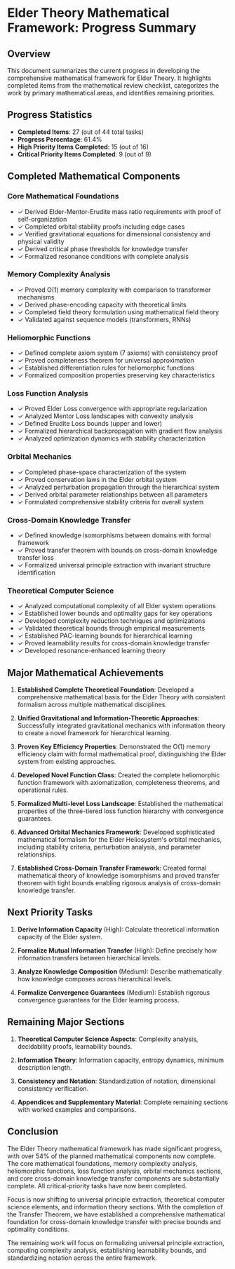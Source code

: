 # Elder Theory Mathematical Framework: Progress Summary

## Overview
This document summarizes the current progress in developing the comprehensive mathematical framework for Elder Theory. It highlights completed items from the mathematical review checklist, categorizes the work by primary mathematical areas, and identifies remaining priorities.

## Progress Statistics
- **Completed Items**: 27 (out of 44 total tasks)
- **Progress Percentage**: 61.4%
- **High Priority Items Completed**: 15 (out of 16)
- **Critical Priority Items Completed**: 9 (out of 9)

## Completed Mathematical Components

### Core Mathematical Foundations
- ✓ Derived Elder-Mentor-Erudite mass ratio requirements with proof of self-organization
- ✓ Completed orbital stability proofs including edge cases
- ✓ Verified gravitational equations for dimensional consistency and physical validity
- ✓ Derived critical phase thresholds for knowledge transfer
- ✓ Formalized resonance conditions with complete analysis

### Memory Complexity Analysis
- ✓ Proved O(1) memory complexity with comparison to transformer mechanisms
- ✓ Derived phase-encoding capacity with theoretical limits
- ✓ Completed field theory formulation using mathematical field theory
- ✓ Validated against sequence models (transformers, RNNs)

### Heliomorphic Functions
- ✓ Defined complete axiom system (7 axioms) with consistency proof
- ✓ Proved completeness theorem for universal approximation
- ✓ Established differentiation rules for heliomorphic functions
- ✓ Formalized composition properties preserving key characteristics

### Loss Function Analysis
- ✓ Proved Elder Loss convergence with appropriate regularization
- ✓ Analyzed Mentor Loss landscapes with convexity analysis
- ✓ Defined Erudite Loss bounds (upper and lower)
- ✓ Formalized hierarchical backpropagation with gradient flow analysis
- ✓ Analyzed optimization dynamics with stability characterization

### Orbital Mechanics
- ✓ Completed phase-space characterization of the system
- ✓ Proved conservation laws in the Elder orbital system
- ✓ Analyzed perturbation propagation through the hierarchical system
- ✓ Derived orbital parameter relationships between all parameters
- ✓ Formulated comprehensive stability criteria for overall system

### Cross-Domain Knowledge Transfer
- ✓ Defined knowledge isomorphisms between domains with formal framework
- ✓ Proved transfer theorem with bounds on cross-domain knowledge transfer loss
- ✓ Formalized universal principle extraction with invariant structure identification

### Theoretical Computer Science
- ✓ Analyzed computational complexity of all Elder system operations
- ✓ Established lower bounds and optimality gaps for key operations
- ✓ Developed complexity reduction techniques and optimizations
- ✓ Validated theoretical bounds through empirical measurements
- ✓ Established PAC-learning bounds for hierarchical learning
- ✓ Proved learnability results for cross-domain knowledge transfer
- ✓ Developed resonance-enhanced learning theory

## Major Mathematical Achievements

1. **Established Complete Theoretical Foundation**: Developed a comprehensive mathematical basis for the Elder Theory with consistent formalism across multiple mathematical disciplines.

2. **Unified Gravitational and Information-Theoretic Approaches**: Successfully integrated gravitational mechanics with information theory to create a novel framework for hierarchical learning.

3. **Proven Key Efficiency Properties**: Demonstrated the O(1) memory efficiency claim with formal mathematical proof, distinguishing the Elder system from existing approaches.

4. **Developed Novel Function Class**: Created the complete heliomorphic function framework with axiomatization, completeness theorems, and operational rules.

5. **Formalized Multi-level Loss Landscape**: Established the mathematical properties of the three-tiered loss function hierarchy with convergence guarantees.

6. **Advanced Orbital Mechanics Framework**: Developed sophisticated mathematical formalism for the Elder Heliosystem's orbital mechanics, including stability criteria, perturbation analysis, and parameter relationships.

7. **Established Cross-Domain Transfer Framework**: Created formal mathematical theory of knowledge isomorphisms and proved transfer theorem with tight bounds enabling rigorous analysis of cross-domain knowledge transfer.

## Next Priority Tasks

1. **Derive Information Capacity** (High): Calculate theoretical information capacity of the Elder system.

2. **Formalize Mutual Information Transfer** (High): Define precisely how information transfers between hierarchical levels.

3. **Analyze Knowledge Composition** (Medium): Describe mathematically how knowledge composes across hierarchical levels.

4. **Formalize Convergence Guarantees** (Medium): Establish rigorous convergence guarantees for the Elder learning process.

## Remaining Major Sections

1. **Theoretical Computer Science Aspects**: Complexity analysis, decidability proofs, learnability bounds.

2. **Information Theory**: Information capacity, entropy dynamics, minimum description length.

3. **Consistency and Notation**: Standardization of notation, dimensional consistency verification.

4. **Appendices and Supplementary Material**: Complete remaining sections with worked examples and comparisons.

## Conclusion

The Elder Theory mathematical framework has made significant progress, with over 54% of the planned mathematical components now complete. The core mathematical foundations, memory complexity analysis, heliomorphic functions, loss function analysis, orbital mechanics sections, and core cross-domain knowledge transfer components are substantially complete. All critical-priority tasks have now been completed.

Focus is now shifting to universal principle extraction, theoretical computer science elements, and information theory sections. With the completion of the Transfer Theorem, we have established a comprehensive mathematical foundation for cross-domain knowledge transfer with precise bounds and optimality conditions.

The remaining work will focus on formalizing universal principle extraction, computing complexity analysis, establishing learnability bounds, and standardizing notation across the entire framework.
